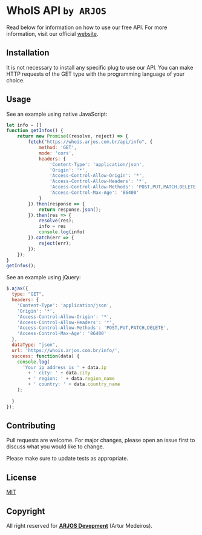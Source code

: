# WhoIS API `by ARJOS`

Read below for information on how to use our free API. For more information, visit our official [website](https://whois.arjos.com.br/).

## Installation

It is not necessary to install any specific plug to use our API. You can make HTTP requests of the GET type with the programming language of your choice.

## Usage

See an example using native JavaScript:

```javascript
let info = []
function getInfos() {
    return new Promise((resolve, reject) => {
        fetch("https://whois.arjos.com.br/api/info", {
            method: 'GET',
            mode: 'cors',
            headers: {
                'Content-Type': 'application/json',
                'Origin': '*',
                'Access-Control-Allow-Origin': '*',
                'Access-Control-Allow-Headers': '*',
                'Access-Control-Allow-Methods': 'POST,PUT,PATCH,DELETE',
                'Access-Control-Max-Age': '86400'
            }
        }).then(response => {
            return response.json();
        }).then(res => {
            resolve(res);
            info = res
            console.log(info)
        }).catch(err => {
            reject(err);
        });
    });
}
getInfos();
```

See an example using jQuery:

```javascript
$.ajax({
  type: "GET", 
  headers: {
    'Content-Type': 'application/json',
    'Origin': '*',
    'Access-Control-Allow-Origin': '*',
    'Access-Control-Allow-Headers': '*',
    'Access-Control-Allow-Methods': 'POST,PUT,PATCH,DELETE',
    'Access-Control-Max-Age': '86400'
  },
  dataType: "json",
  url: 'https://whois.arjos.com.br/info/',
  success: function(data) {
    console.log(
      'Your ip address is ' + data.ip
        + ' city: ' + data.city
        + ' region: ' + data.region_name
        + ' country: ' + data.country_name
    );
    
  }
});
```


## Contributing
Pull requests are welcome. For major changes, please open an issue first to discuss what you would like to change.

Please make sure to update tests as appropriate.

## License
[MIT](https://choosealicense.com/licenses/mit/)

## Copyright

All right reserved for [**ARJOS Devepment**](https://github.com/arjosweb) (Artur Medeiros).